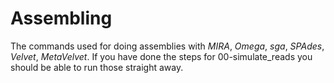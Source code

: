# Assembling
The commands used for doing assemblies with *MIRA*, *Omega*, *sga*, *SPAdes*, *Velvet*, *MetaVelvet*. 
If you have done the steps for 00-simulate_reads you should be able to run those straight away. 
